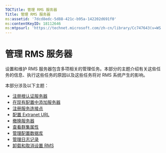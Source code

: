```yaml
---
TOCTitle: 管理 RMS 服务器
Title: 管理 RMS 服务器
ms:assetid: '7dcd8edc-5d88-421c-b95a-142202d691f0'
ms:contentKeyID: 18112646
ms:mtpsurl: 'https://technet.microsoft.com/zh-cn/library/Cc747643(v=WS.10)'
---
```


管理 RMS 服务器
===============

设置和维护 RMS 服务器包含多项相关的管理任务。本部分的主题介绍有关这些任务的信息、执行这些任务的原因以及这些任务将对 RMS 系统产生的影响。

本部分涉及以下主题：

-   [注册根认证服务器](https://technet.microsoft.com/3f69d25e-ecae-447f-b741-a819c8cf6227)
-   [在现有配置中添加服务器](https://technet.microsoft.com/7f3598ff-cd19-4daa-aa65-877f7f95a8ec)
-   [注册服务连接点](https://technet.microsoft.com/446d83ec-3224-45e2-9697-625e7db338f3)
-   [配置 Extranet URL](https://technet.microsoft.com/88fec9ff-c96c-4d20-8856-0485e7507572)
-   [撤换服务器](https://technet.microsoft.com/52005e2e-9563-4ba0-906c-3cc76f9c378f)
-   [查看群集属性](https://technet.microsoft.com/d1307d46-8fcc-4bee-bfe7-f684bb2254c9)
-   [管理配置数据库](https://technet.microsoft.com/21551ca0-d09e-48ee-a9b3-287ed4586db7)
-   [管理日志记录](https://technet.microsoft.com/8fccfc57-2135-494e-8e44-f6191bf5e4a0)
-   [卸载和取消设置 RMS](https://technet.microsoft.com/cae1ed5b-f716-41f0-8e14-7cbfef405331)
